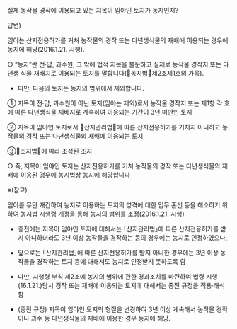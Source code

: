 실제 농작물 경작에 이용되고 있는 지목이 임야인 토지가 농지인지?



답변)

임야는 산지전용허가를 거쳐 농작물의 경작 또는 다년생식물의 재배에 이용되는 경우에 농지에 해당(2016.1.21. 시행).



○ “농지”란 전·답, 과수원, 그 밖에 법적 지목을 불문하고 실제로 농작물 경작지 또는 다년생 식물 재배지로 이용되는 토지를 말합니다(농지법제2조제1호의 가목).



- 다만, 다음의 토지는 농지의 범위에서 제외합니다.

① 지목이 전·답, 과수원이 아닌 토지(임야는 제외)로서 농작물 경작지 또는 제1항 각 호에 따른 다년생식물 재배지로 계속하여 이용되는 기간이 3년 미만인 토지

② 지목이 임야인 토지로서 산지관리법에 따른 산지전용허가를 거치지 아니하고 농작물의 경작 또는 다년생식물의 재배에 이용되는 토지

③초지법에 따라 조성된 초지



○ 즉, 지목이 임야인 토지는 산지전용허가를 거쳐 농작물의 경작 또는 다년생식물의 재배에 이용된 경우에 농지법상 농지에 해당합니다



※(참고)

임야를 무단 개간하여 농지로 이용하는 토지의 성격에 대한 업무 혼선 등을 해소하기 위하여 농지법 시행령 개정을 통해 농지의 범위를 조정(2016.1.21. 시행)



- 종전에는 지목이 임야인 토지에 대해서는 ｢산지관리법｣에 따른 산지전용허가를 받지 아니하더라도 3년 이상 농작물을 경작하는 등의 경우에는 농지로 인정하였으나,



- 앞으로는 ｢산지관리법｣에 따른 산지전용허가를 받지 아니한 경우에는 3년 이상 농작물을 경작하는 토지 등에 대해서도 농지로 인정받지 못하도록 함



- 다만, 시행령 부칙 제2조에 농지의 범위에 관한 경과조치를 마련하여 법령 시행(16.1.21.)당시 경작 또는 재배에 이용되는 토지에 대해서는 종전 규정을 적용·해석함



* (종전 규정) 지목이 임야인 토지의 형질을 변경하여 3년 이상 계속해서 농작물 경작이나 과수 등 다년생식물의 재배에 이용한 경우 농지에 해당.


